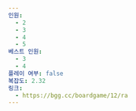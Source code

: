```yaml
---
인원:
  - 2
  - 3
  - 4
  - 5
베스트 인원:
  - 3
  - 4
플레이 여부: false
복잡도: 2.32
링크:
  - https://bgg.cc/boardgame/12/ra
---
```

